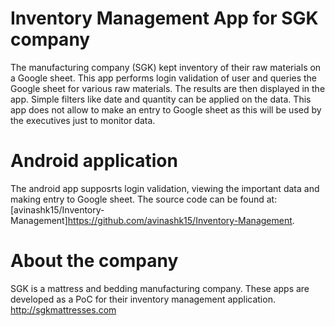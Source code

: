 # Inventory Management App for SGK company
The manufacturing company (SGK) kept inventory of their raw materials on a Google sheet.
This app performs login validation of user and queries the Google sheet for various raw materials. 
The results are then displayed in the app. Simple filters like date and quantity can be applied on the data. 
This app does not allow to make an entry to Google sheet as this will be used by the executives just to monitor data.

# Android application
The android app supposrts login validation, viewing the important data and making entry to Google sheet. 
The source code can be found at: [avinashk15/Inventory-Management]https://github.com/avinashk15/Inventory-Management.

# About the company
SGK is a mattress and bedding manufacturing company. These apps are developed as a PoC for their inventory management application. 
http://sgkmattresses.com

